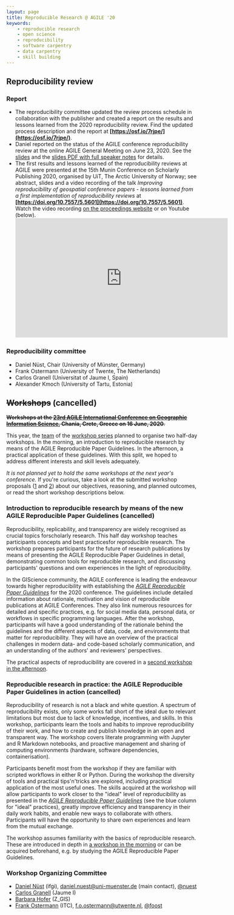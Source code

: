 ```yaml
---
layout: page
title: Reproducible Research @ AGILE '20
keywords:
    - reproducible research
    - open science
    - reproducibility
    - software carpentry
    - data carpentry
    - skill building
---
```


## Reproducibility review

### Report

- The reproducibility committee updated the review process schedule in collaboration with the publisher and created a report on the results and lessons learned from the 2020 reproducibility review. Find the updated process description and the report at **[https://osf.io/7rjpe/](https://osf.io/7rjpe/)**.
- Daniel reported on the status of the AGILE conference reproducibility review at the online AGILE General Meeting on June 23, 2020. See the [slides](https://bit.ly/agile2020-repro-review-slides) and the [slides PDF with full speaker notes](/public/files/agile2020_repro-review-report_AGILE-General-Meeting-2020-06-23.pdf) for details.
- The first results and lessons learned of the reproducibility reviews at AGILE were presented at the 15th Munin Conference on Scholarly Publishing 2020, organised by UiT, The Arctic University of Norway; see abstract, slides and a video recording of the talk _Improving reproducibility of geospatial conference papers - lessons learned from a first implementation of reproducibility reviews_ at **[https://doi.org/10.7557/5.5601](https://doi.org/10.7557/5.5601)**. Watch the video recording [on the proceedings website](https://doi.org/10.7557/5.5601) or on Youtube (below).
  <iframe width="560" height="315" src="https://www.youtube-nocookie.com/embed/NUTdcrRKTpU" frameborder="0" allow="accelerometer; autoplay; clipboard-write; encrypted-media; gyroscope; picture-in-picture" allowfullscreen></iframe>

### Reproducibility committee

- Daniel Nüst, Chair (University of Münster, Germany)
- Frank Ostermann (University of Twente, The Netherlands)
- Carlos Granell (Universitat of Jaume I, Spain)
- Alexander Kmoch (University of Tartu, Estonia)

## ~~Workshops~~ (cancelled)

~~**Workshops at the [23rd AGILE International Conference on Geographic Information Science](https://agile-online.org/conference-2020/), Chania, Crete, Greece on 16 June, 2020**.~~

This year, the [team](#organizing-committee) of the [workshop series](../) planned to organise two half-day workshops.
In the morning, an introduction to reproducible research by means of the AGILE Reproducible Paper Guidelines.
In the afternoon, a practical application of these guidelines.
With this split, we hoped to address different interests and skill levels adequately.

_It is not planned yet to hold the same workshops at the next year's conference._
If you're curious, take a look at the submitted workshop proposals ([1](../public/files/agile2020_workshop-proposal_introduction-to-reproducible-research.pdf)&nbsp;and&nbsp;[2](../public/files/agile2020_workshop-proposal_reproducible-research-in-practice.pdf)) about our objectives, reasoning, and planned outcomes, or read the short workshop descriptions below.

### Introduction to reproducible research by means of the new AGILE Reproducible Paper Guidelines (cancelled)

Reproducibility, replicability, and transparency are widely recognised as crucial topics forscholarly research.
This half day workshop teaches participants concepts and best practicesfor reproducible research.
The workshop prepares participants for the future of research publications by means of presenting the AGILE Reproducible Paper Guidelines in detail, demonstrating common tools for reproducible research, and discussing participants' questions and own experiences in the light of reproducibility.

In the GIScience community, the AGILE conference is leading the endeavour towards higher reproducibility with establishing the _[AGILE Reproducible Paper Guidelines](https://doi.org/10.17605/OSF.IO/CB7Z8)_ for the 2020 conference.
The guidelines include detailed information about rationale, motivation and vision of reproducible publications at AGILE Conferences.
They also link numerous resources for detailed and specific practices, e.g. for social media data, personal data, or workflows in specific programming languages.
After the workshop, participants will have a good understanding of the rationale behind the guidelines and the different aspects of data, code, and environments that matter for reproducibility.
They will have an overview of the practical challenges in modern data- and code-based scholarly communication, and an understanding of the authors' and reviewers' perspectives.

The practical aspects of reproducibility are covered in a [second workshop in the afternoon](#reproducible-research-in-practice-the-agile-reproducible-paper-guidelines-in-action).

### Reproducible research in practice: the AGILE Reproducible Paper Guidelines in action (cancelled)

Reproducibility of research is not a black and white question.
A spectrum of reproducibility exists, only some works fall short of the ideal due to relevant limitations but most due to lack of knowledge, incentives, and skills.
In this workshop, participants learn the tools and habits to improve reproducibility of their work, and how to create and publish knowledge in an open and transparent way.
The workshop covers literate programming with Jupyter and R Markdown notebooks, and proactive management and sharing of computing environments (hardware, software dependencies, containerisation). 

Participants benefit most from the workshop if they are familiar with scripted workflows in either R or Python.
During the workshop the diversity of tools and practical tips'n'tricks are explored, including practical application of the most useful ones.
The skills acquired at the workshop will allow participants to work closer to the "ideal" level of reproducibility as presented in the [_AGILE Reproducible Paper Guidelines_](​https://doi.org/10.17605/OSF.IO/CB7Z8​) (see the blue column for "ideal" practices), greatly improve efficiency and transparency in their daily work habits, and enable new ways to collaborate with others.
Participants will have the opportunity to share own experiences and learn from the mutual exchange.

The workshop assumes familiarity with the basics of reproducible research. These are introduced in depth in [a workshop in the morning](#introduction-to-reproducible-research-by-means-of-the-new-agile-reproducible-paper-guidelines) or can be acquired beforehand, e.g. by studying the AGILE Reproducible Paper Guidelines.

### Workshop Organizing Committee

- [Daniel Nüst](https://orcid.org/0000-0002-0024-5046) (ifgi), daniel.nuest@uni-muenster.de (main contact), [@nuest](https://github.com/nuest)
- [Carlos Granell](https://orcid.org/0000-0003-1004-9695) (Jaume I)
- [Barbara Hofer](https://orcid.org/0000-0001-7078-3766) (Z_GIS)
- [Frank Ostermann](https://orcid.org/0000-0002-9317-8291) (ITC), f.o.ostermann@utwente.nl, [@foost](https://github.com/foost)
